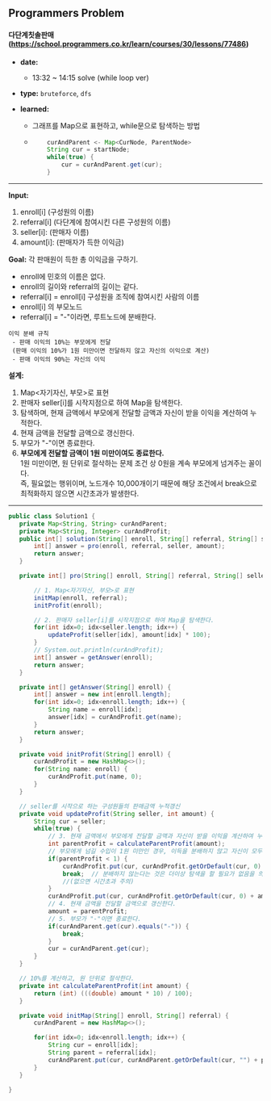 ## Programmers Problem

#### 다단계칫솔판매 (https://school.programmers.co.kr/learn/courses/30/lessons/77486)

- **date:** 
  - 13:32 ~ 14:15 solve (while loop ver)

- **type:** `bruteforce`, `dfs`

- **learned:** 
  - 그래프를 Map으로 표현하고, while문으로 탐색하는 방법
  - ```java
        curAndParent <- Map<CurNode, ParentNode>
        String cur = startNode;    
        while(true) {
            cur = curAndParent.get(cur);
        }
    ```
---

**Input:** 
1. enroll[i] (구성원의 이름)
2. referral[i] (다단계에 참여시킨 다른 구성원의 이름)
3. seller[i]: (판매자 이름)
4. amount[i]: (판매자가 득한 이익금)


**Goal:** 각 판매원이 득한 총 이익금을 구하기.
- enroll에 민호의 이름은 없다.
- enroll의 길이와 referral의 길이는 같다.
- referral[i] = enroll[i] 구성원을 조직에 참여시킨 사람의 이름
- enroll[i] 의 부모노드
- referral[i] = "-"이라면, 루트노드에 분배한다.


```
이익 분배 규칙
 - 판매 이익의 10%는 부모에게 전달
 (판매 이익의 10%가 1원 미만이면 전달하지 않고 자신의 이익으로 계산)
 - 판매 이익의 90%는 자신의 이익
```

**설계:**
1. Map<자기자신, 부모>로 표현  
2. 판매자 seller[i]를 시작지점으로 하여 Map을 탐색한다.  
3. 탐색하며, 현재 금액에서 부모에게 전달할 금액과 자신이 받을 이익을 계산하여 누적한다.  
4. 현재 금액을 전달할 금액으로 갱신한다.  
5. 부모가 "-"이면 종료한다.  
6. **부모에게 전달할 금액이 1원 미만이여도 종료한다.**  
   1원 미만이면, 원 단위로 절삭하는 문제 조건 상 0원을 계속 부모에게 넘겨주는 꼴이다.  
   즉, 필요없는 행위이며, 노드개수 10,000개이기 때문에 해당 조건에서 break으로 최적화하지 않으면 시간초과가 발생한다.


---

 ```java
public class Solution1 {
    private Map<String, String> curAndParent;
    private Map<String, Integer> curAndProfit;
    public int[] solution(String[] enroll, String[] referral, String[] seller, int[] amount) {
        int[] answer = pro(enroll, referral, seller, amount);
        return answer;
    }

    private int[] pro(String[] enroll, String[] referral, String[] seller, int[] amount) {

        // 1. Map<자기자신, 부모>로 표현
        initMap(enroll, referral);
        initProfit(enroll);

        // 2. 판매자 seller[i]를 시작지점으로 하여 Map을 탐색한다.
        for(int idx=0; idx<seller.length; idx++) {
            updateProfit(seller[idx], amount[idx] * 100);
        }
        // System.out.println(curAndProfit);
        int[] answer = getAnswer(enroll);
        return answer;
    }

    private int[] getAnswer(String[] enroll) {
        int[] answer = new int[enroll.length];
        for(int idx=0; idx<enroll.length; idx++) {
            String name = enroll[idx];
            answer[idx] = curAndProfit.get(name);
        }
        return answer;
    }

    private void initProfit(String[] enroll) {
        curAndProfit = new HashMap<>();
        for(String name: enroll) {
            curAndProfit.put(name, 0);
        }
    }

    // seller를 시작으로 하는 구성원들의 판매금액 누적갱신
    private void updateProfit(String seller, int amount) {
        String cur = seller;
        while(true) {
            // 3. 현재 금액에서 부모에게 전달할 금액과 자신이 받을 이익을 계산하여 누적한다.
            int parentProfit = calculateParentProfit(amount);
            // 부모에게 넘길 수입이 1원 미만인 경우, 이득을 분배하지 않고 자신이 모두 갖는다.
            if(parentProfit < 1) {
                curAndProfit.put(cur, curAndProfit.getOrDefault(cur, 0) + amount);
                break;  // 분배하지 않는다는 것은 더이상 탐색을 할 필요가 없음을 의미한다.
                //(없으면 시간초과 주의)
            }
            curAndProfit.put(cur, curAndProfit.getOrDefault(cur, 0) + amount - parentProfit);
            // 4. 현재 금액을 전달할 금액으로 갱신한다.
            amount = parentProfit;
            // 5. 부모가 "-"이면 종료한다.
            if(curAndParent.get(cur).equals("-")) {
                break;
            }
            cur = curAndParent.get(cur);
        }
    }

    // 10%를 계산하고, 원 단위로 절삭한다.
    private int calculateParentProfit(int amount) {
        return (int) (((double) amount * 10) / 100);
    }

    private void initMap(String[] enroll, String[] referral) {
        curAndParent = new HashMap<>();

        for(int idx=0; idx<enroll.length; idx++) {
            String cur = enroll[idx];
            String parent = referral[idx];
            curAndParent.put(cur, curAndParent.getOrDefault(cur, "") + parent);
        }
    }

}
 ```
